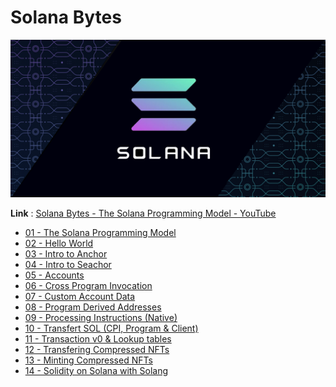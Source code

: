 # Solana Bytes

![](2023-11-14-16-10-28.png)

**Link** : [Solana Bytes - The Solana Programming Model - YouTube](https://www.youtube.com/watch?v=pRYs49MqapI&list=PLilwLeBwGuK51Ji870apdb88dnBr1Xqhm&index=14)

- [01 - The Solana Programming Model](https://github.com/Laugharne/solana_bytes/tree/main/01%20-%20The%20Solana%20Programming%20Model)
- [02 - Hello World](https://github.com/Laugharne/solana_bytes/tree/main/02%20-%20Hello%20World)
- [03 - Intro to Anchor](https://github.com/Laugharne/solana_bytes/tree/main/03%20-%20Intro%20to%20Anchor)
- [04 - Intro to Seachor](https://github.com/Laugharne/solana_bytes/tree/main/04%20-%20Intro%20to%20Seachor)
- [05 - Accounts](https://github.com/Laugharne/solana_bytes/tree/main/05%20-%20Accounts)
- [06 - Cross Program Invocation](https://github.com/Laugharne/solana_bytes/tree/main/06%20-%20Cross%20Program%20Invocation)
- [07 - Custom Account Data](https://github.com/Laugharne/solana_bytes/tree/main/07%20-%20Custom%20Account%20Data)
- [08 - Program Derived Addresses](https://github.com/Laugharne/solana_bytes/tree/main/08%20-%20Program%20Derived%20Addresses)
- [09 - Processing Instructions (Native)](https://github.com/Laugharne/solana_bytes/tree/main/09%20-%20Processing%20Instructions%20(Native))
- [10 - Transfert SOL (CPI, Program & Client)](https://github.com/Laugharne/solana_bytes/tree/main/10%20-%20Transfert%20SOL%20(CPI%2C%20Program%20%26%20Client))
- [11 - Transaction v0 & Lookup tables](https://github.com/Laugharne/solana_bytes/tree/main/11%20-%20Transaction%20v0%20%26%20Lookup%20tables)
- [12 - Transfering Compressed NFTs](https://github.com/Laugharne/solana_bytes/tree/main/12%20-%20Transfering%20Compressed%20NFTs)
- [13 - Minting Compressed NFTs](https://github.com/Laugharne/solana_bytes/tree/main/13%20-%20Minting%20Compressed%20NFTs)
- [14 - Solidity on Solana with Solang](https://github.com/Laugharne/solana_bytes/tree/main/14%20-%20Solidity%20on%20Solana%20with%20Solang)
